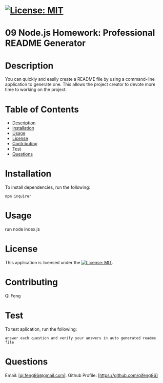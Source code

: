 

# [![License: MIT](https://img.shields.io/badge/License-MIT-yellow.svg)](https://opensource.org/licenses/MIT)

# 09 Node.js Homework: Professional README Generator

# Description

You can quickly and easily create a README file by using a command-line application to generate one. This allows the project creator to devote more time to working on the project.

# Table of Contents
* [Description](#description)
* [Installation](#installation)
* [Usage](#usage)
* [License](#license)
* [Contributing](#contribute)
* [Test](#test)
* [Questions](#questions)

# Installation

To install dependencies, run the following:

`
npm inquirer
`

# Usage

run node index.js

# License

This application is licensed under the [![License: MIT](https://img.shields.io/badge/License-MIT-yellow.svg)](https://opensource.org/licenses/MIT).

# Contributing

Qi Feng

# Test

To test aplication, run the following:

`
answer each question and verify your answers in auto generated readme file
`

# Questions

Email: [qi.feng86@gmail.com]. Github Profile: [https://github.com/qifeng86]


